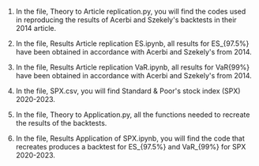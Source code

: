 1. In the file, Theory to Article replication.py, you will find the codes used in reproducing the results of Acerbi and Szekely's backtests in their 2014 article.
   
2. In the file, Results Article replication ES.ipynb, all results for ES_{97.5%} have been obtained in accordance with Acerbi and Szekely's from 2014.

3. In the file, Results Article replication VaR.ipynb, all results for VaR{99%} have been obtained in accordance with Acerbi and Szekely's from 2014.

4. In the file, SPX.csv, you will find Standard & Poor's stock index (SPX) 2020-2023.

5. In the file, Theory to Application.py, all the functions needed to recreate the results of the backtests.

6. In the file, Results Application of SPX.ipynb, you will find the code that recreates produces a backtest for ES_{97.5%} and VaR_{99%} for SPX 2020-2023.

